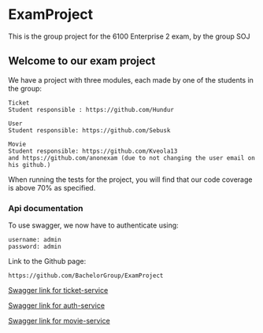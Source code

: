 # ExamProject

This is the group project for the 6100 Enterprise 2 exam, by the group SOJ

## Welcome to our exam project

We have a project with three modules, each made by one of the students in the group:
```
Ticket 
Student responsible : https://github.com/Hundur

User
Student responsible: https://github.com/Sebusk

Movie
Student responsible: https://github.com/Kveola13 
and https://github.com/anonexam (due to not changing the user email on his github.)
```

When running the tests for the project, you will find that our code coverage is above 70% as specified.

### Api documentation
To use swagger, we now have to authenticate using:
```
username: admin
password: admin
```

Link to the Github page:
```
https://github.com/BachelorGroup/ExamProject
```

[Swagger link for ticket-service](http://localhost:8081/swagger-ui.html) 

[Swagger link for auth-service](http://localhost:8082/swagger-ui.html) 

[Swagger link for movie-service](http://localhost:8083/swagger-ui.html) 


